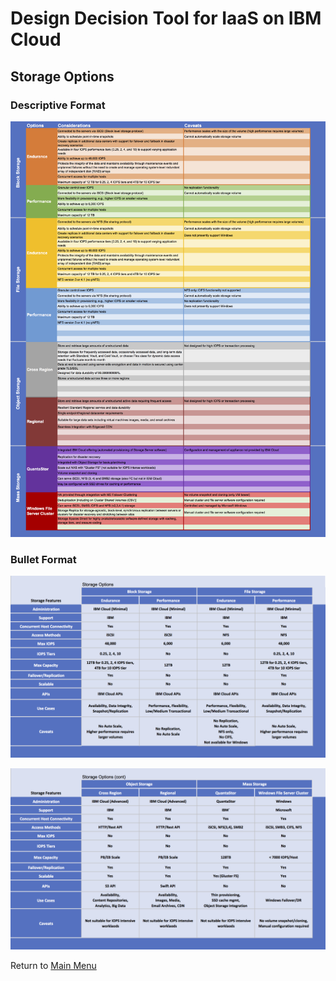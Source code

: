 # Design Decision Tool for IaaS on IBM Cloud

## Storage Options

### Descriptive Format
![Descriptive Format](/images/rainbow_tool_storage.png)

### Bullet Format
![Bullet Format](/images/express_tool_storage1.png)

![Bullet Format](/images/express_tool_storage2.png)

Return to [Main Menu](README.md)
